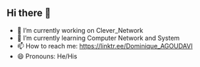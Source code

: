## Hi there 👋
- 🔭 I’m currently working on Clever_Network
- 🌱 I’m currently learning Computer Network and System
- 📫 How to reach me: https://linktr.ee/Dominique_AGOUDAVI
- 😄 Pronouns: He/His
